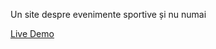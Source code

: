Un site despre evenimente sportive și nu numai

<a href="https://spqrbr8.github.io/landingpage/" target="_blank">Live Demo</a>
